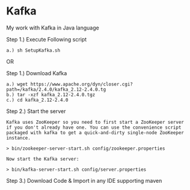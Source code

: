 # Kafka
My work with Kafka in Java language

Step 1.) Execute Following script

	a.) sh SetupKafka.sh

OR

Step 1.) Download Kafka
	
	a.) wget https://www.apache.org/dyn/closer.cgi?path=/kafka/2.4.0/kafka_2.12-2.4.0.tg
	b.) tar -xzf kafka_2.12-2.4.0.tgz
	c.) cd kafka_2.12-2.4.0
	
Step 2.) Start the server

	Kafka uses ZooKeeper so you need to first start a ZooKeeper server 
	if you don't already have one. You can use the convenience script 
	packaged with kafka to get a quick-and-dirty single-node ZooKeeper instance.

	> bin/zookeeper-server-start.sh config/zookeeper.properties

	Now start the Kafka server:

	> bin/kafka-server-start.sh config/server.properties

	
Step 3.) Download Code & Import in any IDE supporting maven	
